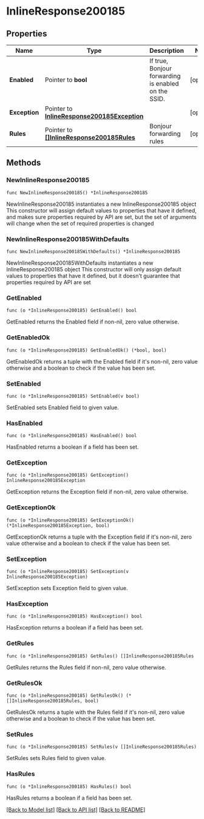 # InlineResponse200185

## Properties

Name | Type | Description | Notes
------------ | ------------- | ------------- | -------------
**Enabled** | Pointer to **bool** | If true, Bonjour forwarding is enabled on the SSID. | [optional] 
**Exception** | Pointer to [**InlineResponse200185Exception**](InlineResponse200185Exception.md) |  | [optional] 
**Rules** | Pointer to [**[]InlineResponse200185Rules**](InlineResponse200185Rules.md) | Bonjour forwarding rules | [optional] 

## Methods

### NewInlineResponse200185

`func NewInlineResponse200185() *InlineResponse200185`

NewInlineResponse200185 instantiates a new InlineResponse200185 object
This constructor will assign default values to properties that have it defined,
and makes sure properties required by API are set, but the set of arguments
will change when the set of required properties is changed

### NewInlineResponse200185WithDefaults

`func NewInlineResponse200185WithDefaults() *InlineResponse200185`

NewInlineResponse200185WithDefaults instantiates a new InlineResponse200185 object
This constructor will only assign default values to properties that have it defined,
but it doesn't guarantee that properties required by API are set

### GetEnabled

`func (o *InlineResponse200185) GetEnabled() bool`

GetEnabled returns the Enabled field if non-nil, zero value otherwise.

### GetEnabledOk

`func (o *InlineResponse200185) GetEnabledOk() (*bool, bool)`

GetEnabledOk returns a tuple with the Enabled field if it's non-nil, zero value otherwise
and a boolean to check if the value has been set.

### SetEnabled

`func (o *InlineResponse200185) SetEnabled(v bool)`

SetEnabled sets Enabled field to given value.

### HasEnabled

`func (o *InlineResponse200185) HasEnabled() bool`

HasEnabled returns a boolean if a field has been set.

### GetException

`func (o *InlineResponse200185) GetException() InlineResponse200185Exception`

GetException returns the Exception field if non-nil, zero value otherwise.

### GetExceptionOk

`func (o *InlineResponse200185) GetExceptionOk() (*InlineResponse200185Exception, bool)`

GetExceptionOk returns a tuple with the Exception field if it's non-nil, zero value otherwise
and a boolean to check if the value has been set.

### SetException

`func (o *InlineResponse200185) SetException(v InlineResponse200185Exception)`

SetException sets Exception field to given value.

### HasException

`func (o *InlineResponse200185) HasException() bool`

HasException returns a boolean if a field has been set.

### GetRules

`func (o *InlineResponse200185) GetRules() []InlineResponse200185Rules`

GetRules returns the Rules field if non-nil, zero value otherwise.

### GetRulesOk

`func (o *InlineResponse200185) GetRulesOk() (*[]InlineResponse200185Rules, bool)`

GetRulesOk returns a tuple with the Rules field if it's non-nil, zero value otherwise
and a boolean to check if the value has been set.

### SetRules

`func (o *InlineResponse200185) SetRules(v []InlineResponse200185Rules)`

SetRules sets Rules field to given value.

### HasRules

`func (o *InlineResponse200185) HasRules() bool`

HasRules returns a boolean if a field has been set.


[[Back to Model list]](../README.md#documentation-for-models) [[Back to API list]](../README.md#documentation-for-api-endpoints) [[Back to README]](../README.md)


